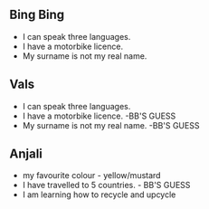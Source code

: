 ## Bing Bing

- I can speak three languages.
- I have a motorbike licence.
- My surname is not my real name.

## Vals

- I can speak three languages.
- I have a motorbike licence. -BB'S GUESS
- My surname is not my real name. -BB'S GUESS

## Anjali

- my favourite colour - yellow/mustard
- I have travelled to 5 countries. - BB'S GUESS
- I am learning how to recycle and upcycle
